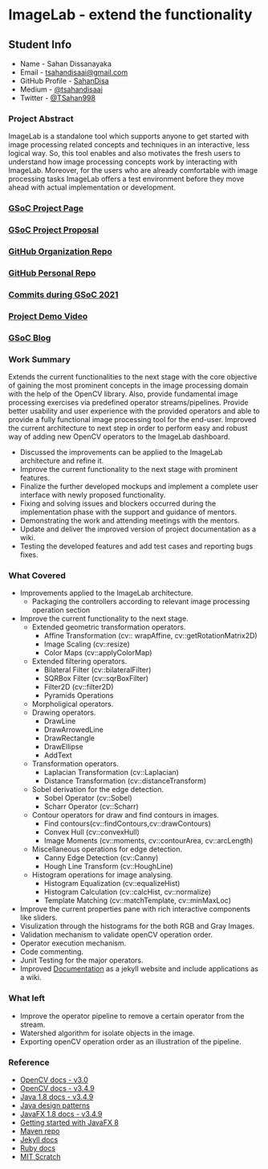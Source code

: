 # ImageLab - extend the functionality

## Student Info

* Name - Sahan Dissanayaka
* Email - [tsahandisaai@gmail.com](tsahandisaai@gmail.com)
* GitHub Profile - [SahanDisa](https://github.com/SahanDisa)
* Medium - [@tsahandisaai](https://tsahandisaai.medium.com/)
* Twitter - [@TSahan998](https://twitter.com/TSahan998)

### Project Abstract
ImageLab is a standalone tool which supports anyone to get started with image processing related concepts and techniques in an interactive, less logical way. So, this tool enables and also motivates the fresh users to understand how image processing concepts work by interacting with ImageLab. Moreover, for the users who are already comfortable with image processing tasks ImageLab offers a test environment before they move ahead with actual implementation or development.

### [GSoC Project Page](https://summerofcode.withgoogle.com/projects/#6076916190150656)

### [GSoC Project Proposal](https://docs.google.com/document/d/1QXV-v3lxWuXMCQp3k9prJTfm6odjIrdc9pqNsxuKfCY/edit#heading=h.3t1vo9whdrr2)

### [GitHub Organization Repo](https://github.com/scorelab/ImageLab)

### [GitHub Personal Repo](https://github.com/SahanDisa/imageLab)

### [Commits during GSoC 2021](https://github.com/scorelab/ImageLab/commits?author=SahanDisa)

### [Project Demo Video](https://drive.google.com/file/d/1SVIchmc2v9ikVRZJau7H3iNfLFyrdEeb/view?usp=sharing)

### [GSoC Blog](https://tsahandisaai.medium.com/)

### Work Summary

Extends the current functionalities to the next stage with the core objective of gaining the most prominent concepts in the image processing domain with the help of the OpenCV library. Also, provide fundamental image processing exercises via predefined operator streams/pipelines.
Provide better usability and user experience with the provided operators and able to provide a fully functional image processing tool for the end-user. Improved the current architecture to next step in order to perform easy and robust way of adding new OpenCV operators to the ImageLab dashboard.

- Discussed the improvements can be applied to the ImageLab architecture and refine it.
- Improve the current functionality to the next stage with prominent features.
- Finalize the further developed mockups and implement a complete user interface with newly proposed functionality.
- Fixing and solving issues and blockers occurred during the implementation phase with the support and guidance of mentors.
- Demonstrating the work and attending meetings with the mentors.
- Update and deliver the improved version of project documentation as a wiki.
- Testing the developed features and add test cases and reporting bugs fixes.

### What Covered
- Improvements applied to the ImageLab architecture.
    - Packaging the controllers according to relevant image processing operation section
- Improve the current functionality to the next stage.
    - Extended geometric transformation operators.
        - Affine Transformation (cv:: wrapAffine, cv::getRotationMatrix2D)
        - Image Scaling (cv::resize)
        - Color Maps (cv::applyColorMap)
    - Extended filtering operators.
        - Bilateral Filter (cv::bilateralFilter)
        - SQRBox Filter (cv::sqrBoxFilter)
        - Filter2D (cv::filter2D)
        - Pyramids Operations
    - Morpholigical operators.
    - Drawing operators.
        - DrawLine
        - DrawArrowedLine
        - DrawRectangle
        - DrawEllipse
        - AddText
    - Transformation operators.
        - Laplacian Transformation (cv::Laplacian)
        - Distance Transformation  (cv::distanceTransform)
    - Sobel derivation for the edge detection.
        - Sobel Operator (cv::Sobel)
        - Scharr Operator (cv::Scharr)
    - Contour operators for draw and find contours in images.
        - Find contours(cv::findContours,cv::drawContours)
        - Convex Hull (cv::convexHull)
        - Image Moments (cv::moments, cv::contourArea, cv::arcLength)
    - Miscellaneous operations for edge detection.
        - Canny Edge Detection (cv::Canny)
        - Hough Line Transform (cv::HoughLine)
    - Histogram operations for image analysing.
        - Histogram Equalization (cv::equalizeHist)
        - Histogram Calculation (cv::calcHist, cv::normalize)
        - Template Matching (cv::matchTemplate, cv::minMaxLoc)
- Improve the current properties pane with rich interactive components like sliders.
- Visulization through the histograms for the both RGB and Gray Images.
- Validation mechanism to validate openCV operation order.
- Operator execution mechanism.
- Code commenting.
- Junit Testing for the major operators.
- Improved [Documentation](https://sahandisa.github.io/imagelab/) as a jekyll website and include applications as a wiki.  

### What left
- Improve the operator pipeline to remove a certain operator from the stream.
- Watershed algorithm for isolate objects in the image.
- Exporting openCV operation order as an illustration of the pipeline.

### Reference
- [OpenCV docs - v3.0](https://docs.opencv.org/java/3.0.0/)
- [OpenCV docs - v3.4.9](https://docs.opencv.org/3.4.9/javadoc/index.html)
- [Java 1.8 docs - v3.4.9](https://docs.oracle.com/javase/8/docs/)
- [Java design patterns](https://www.journaldev.com/1827/java-design-patterns-example-tutorial)
- [JavaFX 1.8 docs - v3.4.9](https://docs.oracle.com/javase/8/javafx/api/toc.htm)
- [Getting started with JavaFX 8](https://docs.oracle.com/javase/8/javafx/JFXST.pdf)
- [Maven repo](https://mvnrepository.com)
- [Jekyll docs](https://jekyllrb.com/docs/)
- [Ruby docs](https://ruby-doc.org)
- [MIT Scratch](https://scratch.mit.edu/projects/editor/?tutorial=getStarted)